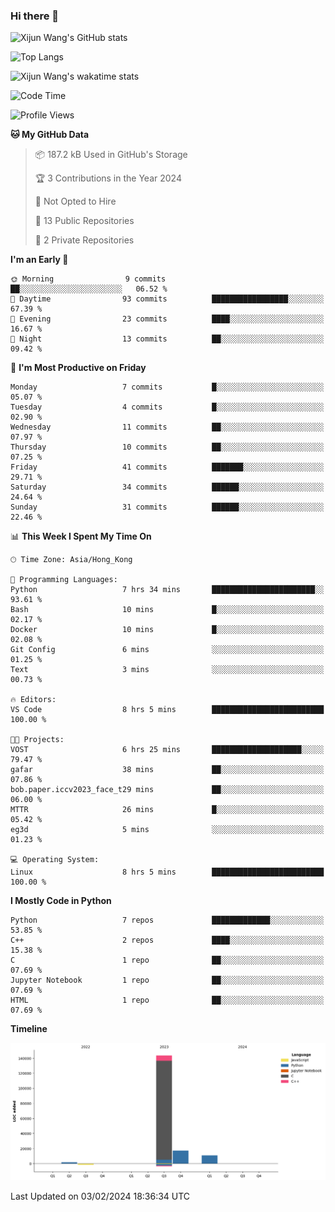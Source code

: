 ### Hi there 👋

![Xijun Wang's GitHub stats](https://github-readme-stats.vercel.app/api?username=kopper-xdu&show_icons=true&bg_color=00000000)

![Top Langs](https://github-readme-stats.vercel.app/api/top-langs/?username=kopper-xdu&size_weight=0.5&count_weight=0.5&exclude_repo=homepage,kopper-xdu.github.io&layout=compact)


![Xijun Wang's wakatime stats](https://github-readme-stats.vercel.app/api/wakatime?username=kopper)

<!--START_SECTION:waka-->
![Code Time](http://img.shields.io/badge/Code%20Time-155%20hrs%2018%20mins-blue)

![Profile Views](http://img.shields.io/badge/Profile%20Views-0-blue)

**🐱 My GitHub Data** 

> 📦 187.2 kB Used in GitHub's Storage 
 > 
> 🏆 3 Contributions in the Year 2024
 > 
> 🚫 Not Opted to Hire
 > 
> 📜 13 Public Repositories 
 > 
> 🔑 2 Private Repositories 
 > 
**I'm an Early 🐤** 

```text
🌞 Morning                9 commits           ██░░░░░░░░░░░░░░░░░░░░░░░   06.52 % 
🌆 Daytime                93 commits          █████████████████░░░░░░░░   67.39 % 
🌃 Evening                23 commits          ████░░░░░░░░░░░░░░░░░░░░░   16.67 % 
🌙 Night                  13 commits          ██░░░░░░░░░░░░░░░░░░░░░░░   09.42 % 
```
📅 **I'm Most Productive on Friday** 

```text
Monday                   7 commits           █░░░░░░░░░░░░░░░░░░░░░░░░   05.07 % 
Tuesday                  4 commits           █░░░░░░░░░░░░░░░░░░░░░░░░   02.90 % 
Wednesday                11 commits          ██░░░░░░░░░░░░░░░░░░░░░░░   07.97 % 
Thursday                 10 commits          ██░░░░░░░░░░░░░░░░░░░░░░░   07.25 % 
Friday                   41 commits          ███████░░░░░░░░░░░░░░░░░░   29.71 % 
Saturday                 34 commits          ██████░░░░░░░░░░░░░░░░░░░   24.64 % 
Sunday                   31 commits          ██████░░░░░░░░░░░░░░░░░░░   22.46 % 
```


📊 **This Week I Spent My Time On** 

```text
🕑︎ Time Zone: Asia/Hong_Kong

💬 Programming Languages: 
Python                   7 hrs 34 mins       ███████████████████████░░   93.61 % 
Bash                     10 mins             █░░░░░░░░░░░░░░░░░░░░░░░░   02.17 % 
Docker                   10 mins             █░░░░░░░░░░░░░░░░░░░░░░░░   02.08 % 
Git Config               6 mins              ░░░░░░░░░░░░░░░░░░░░░░░░░   01.25 % 
Text                     3 mins              ░░░░░░░░░░░░░░░░░░░░░░░░░   00.73 % 

🔥 Editors: 
VS Code                  8 hrs 5 mins        █████████████████████████   100.00 % 

🐱‍💻 Projects: 
VOST                     6 hrs 25 mins       ████████████████████░░░░░   79.47 % 
gafar                    38 mins             ██░░░░░░░░░░░░░░░░░░░░░░░   07.86 % 
bob.paper.iccv2023_face_t29 mins             ██░░░░░░░░░░░░░░░░░░░░░░░   06.00 % 
MTTR                     26 mins             █░░░░░░░░░░░░░░░░░░░░░░░░   05.42 % 
eg3d                     5 mins              ░░░░░░░░░░░░░░░░░░░░░░░░░   01.23 % 

💻 Operating System: 
Linux                    8 hrs 5 mins        █████████████████████████   100.00 % 
```

**I Mostly Code in Python** 

```text
Python                   7 repos             █████████████░░░░░░░░░░░░   53.85 % 
C++                      2 repos             ████░░░░░░░░░░░░░░░░░░░░░   15.38 % 
C                        1 repo              ██░░░░░░░░░░░░░░░░░░░░░░░   07.69 % 
Jupyter Notebook         1 repo              ██░░░░░░░░░░░░░░░░░░░░░░░   07.69 % 
HTML                     1 repo              ██░░░░░░░░░░░░░░░░░░░░░░░   07.69 % 
```



**Timeline**

![Lines of Code chart](https://raw.githubusercontent.com/kopper-xdu/kopper-xdu/main/assets/bar_graph.png)


 Last Updated on 03/02/2024 18:36:34 UTC
<!--END_SECTION:waka-->

<!--
**kopper-xdu/kopper-xdu** is a ✨ _special_ ✨ repository because its `README.md` (this file) appears on your GitHub profile.

Here are some ideas to get you started:

- 🔭 I’m currently working on ...
- 🌱 I’m currently learning ...
- 👯 I’m looking to collaborate on ...
- 🤔 I’m looking for help with ...
- 💬 Ask me about ...
- 📫 How to reach me: ...
- 😄 Pronouns: ...
- ⚡ Fun fact: ...
-->
